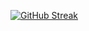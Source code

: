 [![GitHub Streak](https://streak-stats.demolab.com?user=twsau&theme=nord&date_format=j%20M%5B%20Y%5D)](https://git.io/streak-stats)
